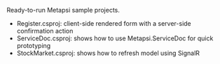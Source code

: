 Ready-to-run Metapsi sample projects.

- Register.csproj: client-side rendered form with a server-side confirmation action
- ServiceDoc.csproj: shows how to use Metapsi.ServiceDoc for quick prototyping
- StockMarket.csproj: shows how to refresh model using SignalR
